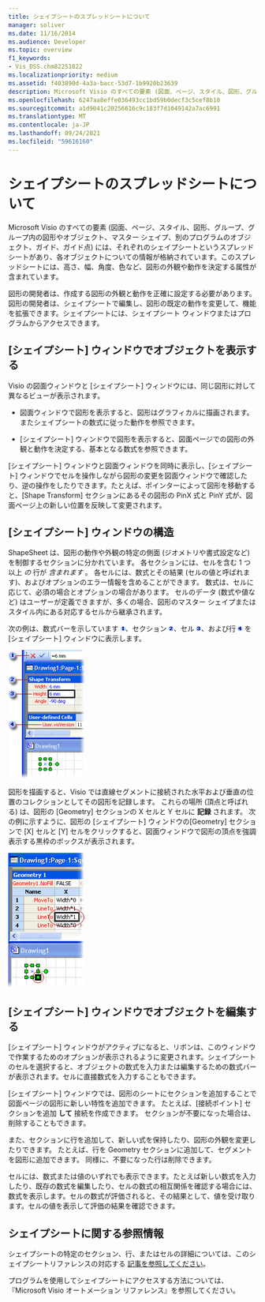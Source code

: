```yaml
---
title: シェイプシートのスプレッドシートについて
manager: soliver
ms.date: 11/16/2014
ms.audience: Developer
ms.topic: overview
f1_keywords:
- Vis_DSS.chm82251822
ms.localizationpriority: medium
ms.assetid: f403890d-4a3a-bacc-53d7-1b9920b23639
description: Microsoft Visio のすべての要素 (図面、ページ、スタイル、図形、グループ、グループ内の図形やオブジェクト、マスター シェイプ、別のプログラムのオブジェクト、ガイド、ガイド点) には、それぞれのシェイプシートというスプレッドシートがあり、各オブジェクトについての情報が格納されています。このスプレッドシートには、高さ、幅、角度、色など、図形の外観や動作を決定する属性が含まれています。
ms.openlocfilehash: 6247aa8effe036493cc1bd59b0decf3c5cef8b10
ms.sourcegitcommit: a1d9041c20256616c9c183f7d1049142a7ac6991
ms.translationtype: MT
ms.contentlocale: ja-JP
ms.lasthandoff: 09/24/2021
ms.locfileid: "59616160"
---
```

# <a name="about-the-shapesheet-spreadsheet"></a>シェイプシートのスプレッドシートについて

Microsoft Visio のすべての要素 (図面、ページ、スタイル、図形、グループ、グループ内の図形やオブジェクト、マスター シェイプ、別のプログラムのオブジェクト、ガイド、ガイド点) には、それぞれのシェイプシートというスプレッドシートがあり、各オブジェクトについての情報が格納されています。このスプレッドシートには、高さ、幅、角度、色など、図形の外観や動作を決定する属性が含まれています。
  
図形の開発者は、作成する図形の外観と動作を正確に設定する必要があります。図形の開発者は、シェイプシートで編集し、図形の既定の動作を変更して、機能を拡張できます。シェイプシートには、シェイプシート ウィンドウまたはプログラムからアクセスできます。
  
## <a name="viewing-an-object-in-a-shapesheet-window"></a>[シェイプシート] ウィンドウでオブジェクトを表示する

Visio の図面ウィンドウと [シェイプシート] ウィンドウには、同じ図形に対して異なるビューが表示されます。
  
- 図面ウィンドウで図形を表示すると、図形はグラフィカルに描画されます。またシェイプシートの数式に従った動作を参照できます。
    
- [シェイプシート] ウィンドウで図形を表示すると、図面ページでの図形の外観と動作を決定する、基本となる数式を参照できます。
    
[シェイプシート] ウィンドウと図面ウィンドウを同時に表示し、[シェイプシート] ウィンドウでセルを操作しながら図形の変更を図面ウィンドウで確認したり、逆の操作をしたりできます。たとえば、ポインターによって図形を移動すると、[Shape Transform] セクションにあるその図形の PinX 式と PinY 式が、図面ページ上の新しい位置を反映して変更されます。
  
## <a name="structure-of-the-shapesheet-window"></a>[シェイプシート] ウィンドウの構造

ShapeSheet は、図形の動作や外観の特定の側面 (ジオメトリや書式設定など) を制御するセクションに分かれています。 各セクションには、セルを含む 1 つ以上  *の*  行が  *含まれます*  。 各セルには、数式とその結果 (セルの値と呼ばれます)、およびオプションのエラー情報を含めることができます。 数式は、セルに応じて、必須の場合とオプションの場合があります。 セルのデータ (数式や値など) はユーザーが定義できますが、多くの場合、図形のマスター シェイプまたはスタイル内にある対応するセルから継承されます。 
  
次の例は、数式バーを示しています ![数式バー](media/callout1_ZA01036259.gif)、セクション ![section](media/callout2_ZA01036260.gif)、セル ![セル](media/callout3_ZA01036261.gif)、および行 ![row](media/callout4_ZA01036262.gif) を[シェイプシート] ウィンドウに表示します。 
  
![ShapeSheet ウィンドウ](media/ShpSheetRef_CA_02a_ZA07645861.gif)
  
図形を描画すると、Visio では直線セグメントに接続された水平および垂直の位置のコレクションとしてその図形を記録します。 これらの場所 (頂点と呼ばれる) は、図形の [Geometry] セクションの X セルと Y セルに **記録** されます。 次の例に示すように、図形の [シェイプシート] ウィンドウの[Geometry] セクションで [X] セルと [Y] セルをクリックすると、図面ウィンドウで図形の頂点を強調表示する黒枠のボックスが表示されます。 
  
![図面ウィンドウの図形上の頂点を強調表示する黒枠のボックス](media/ShpSheetRef_CA_01_ZA07645860.gif)
  
## <a name="editing-an-object-in-the-shapesheet-window"></a>[シェイプシート] ウィンドウでオブジェクトを編集する

[シェイプシート] ウィンドウがアクティブになると、リボンは、このウィンドウで作業するためのオプションが表示されるように変更されます。シェイプシートのセルを選択すると、オブジェクトの数式を入力または編集するための数式バーが表示されます。セルに直接数式を入力することもできます。
  
[シェイプシート] ウィンドウでは、図形のシートにセクションを追加することで図面ページの図形に新しい特性を追加できます。 たとえば、[接続ポイント] セクションを追加 **して** 接続を作成できます。 セクションが不要になった場合は、削除することもできます。 
  
また、セクションに行を追加して、新しい式を保持したり、図形の外観を変更したりできます。 たとえば、行を Geometry セクションに追加して、セグメントを図形に追加できます。 同様に、不要になった行は削除できます。 
  
セルには、数式または値のいずれでも表示できます。たとえば新しい数式を入力したり、既存の数式を編集したり、セルの数式の相互関係を確認する場合には、数式を表示します。セルの数式が評価されると、その結果として、値を受け取ります。セルの値を表示して評価の結果を確認できます。
  
## <a name="additional-shapesheet-references"></a>シェイプシートに関する参照情報

シェイプシートの特定のセクション、行、またはセルの詳細については、このシェイプシートリファレンスの対応する [記事を参照してください](reference-visio-shapesheet.md)。
  
プログラムを使用してシェイプシートにアクセスする方法については、『Microsoft Visio オートメーション リファレンス』を参照してください。
  

